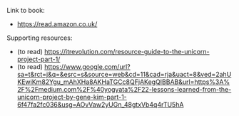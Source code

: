 Link to book:
* https://read.amazon.co.uk/

Supporting resources:
* (to read) https://itrevolution.com/resource-guide-to-the-unicorn-project-part-1/
* (to read) https://www.google.com/url?sa=t&rct=j&q=&esrc=s&source=web&cd=11&cad=rja&uact=8&ved=2ahUKEwiKm82Ygu_mAhXHa8AKHaTGCc8QFjAKegQIBBAB&url=https%3A%2F%2Fmedium.com%2F%40yogyata%2F22-lessons-learned-from-the-unicorn-project-by-gene-kim-part-1-6f47fa2fc036&usg=AOvVaw2yUGn_48gtxVb4q4rTU5hA
